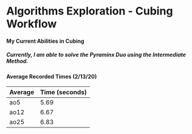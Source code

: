 # Algorithms Exploration - Cubing Workflow

#### My Current Abilities in Cubing
##### Currently, I am able to solve the Pyraminx Duo using the Intermediate Method.

#### Average Recorded Times (2/13/20)
Average | Time (seconds)
------- | -------------
ao5 | 5.69
ao12 | 6.67
ao25 | 6.83
